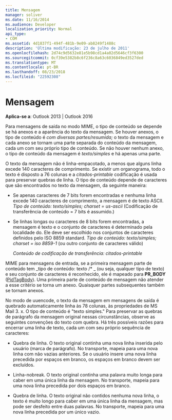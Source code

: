 ```yaml
---
title: Mensagem
manager: soliver
ms.date: 11/16/2014
ms.audience: Developer
localization_priority: Normal
api_type:
- COM
ms.assetid: 4d1837f1-494f-481b-9e09-ab8249f1488c
description: 'Última modificação: 23 de julho de 2011'
ms.openlocfilehash: 2d74c9d5632e81e5b98cd1a4a02d5646cf3f6300
ms.sourcegitcommit: 0cf39e5382b8c6f236c8a63c6036849ed3527ded
ms.translationtype: MT
ms.contentlocale: pt-BR
ms.lasthandoff: 08/23/2018
ms.locfileid: "22592308"
---
```

# <a name="message-text"></a>Mensagem

  
  
**Aplica-se a**: Outlook 2013 | Outlook 2016 
  
Para mensagens de saída no modo MIME, o tipo de conteúdo se depende se há anexos e a aparência do texto da mensagem. Se houver anexos, o tipo de conteúdo é _com diversas partes/resumida;_ o texto da mensagem e cada anexo se tornam uma parte separada do conteúdo da mensagem, cada um com seu próprio tipo de conteúdo. Se não houver nenhum anexo, o tipo de conteúdo da mensagem é _texto/simples_ e há apenas uma parte. 
  
O texto da mensagem não é linha-empacotado, a menos que alguns linha excede 140 caracteres de comprimento. Se existir um organograma, todo o texto é disposto a 76 colunas e a _citados-printable_ codificação é usada para preservar quebras de linha. O tipo de conteúdo depende de caracteres que são encontrados no texto da mensagem, da seguinte maneira: 
  
- Se apenas caracteres de 7 bits forem encontradas e nenhuma linha excede 140 caracteres de comprimento, a mensagem é de texto ASCII. _Tipo de conteúdo: texto/simples; charset = us-ascii_ (Codificação de transferência de conteúdo = 7 bits é assumido.) 
    
- Se linhas longas ou caracteres de 8 bits forem encontradas, a mensagem é texto e o conjunto de caracteres é determinado pela localidade do. Ele deve ser escolhido nos conjuntos de caracteres definidos pelo ISO 8859 standard. _Tipo de conteúdo: texto/simples; charset = iso 8859-1_ (ou outro conjunto de caracteres válido) 
    
     _Conteúdo de codificação de transferência: citados-printable_
    
MIME para mensagens de entrada, se a primeira mensagem parte de conteúdo tem _tipo de conteúdo: texto /\* _ (ou seja, qualquer tipo de texto) e seu conjunto de caracteres é reconhecido, ele é mapeado para **PR_BODY** ([PidTagBody](pidtagbody-canonical-property.md)). Uma primeira parte de conteúdo de mensagem não atender a esse critério se torna um anexo. Quaisquer partes subsequentes também se tornam anexos.
  
No modo de uuencode, o texto da mensagem em mensagens de saída é quebrado automaticamente linha às 78 colunas, às propriedades de MS Mail 3. x. O tipo de conteúdo é "texto simples." Para preservar as quebras de parágrafo da mensagem original nessas circunstâncias, observe as seguintes convenções do texto com quebra. Há três possíveis razões para encerrar uma linha de texto, cada um com seu próprio sequência de caracteres:
  
- Quebra de linha. O texto original continha uma nova linha inserida pelo usuário (marca de parágrafo). No transporte, mapeia para uma nova linha com não vazias anteriores. Se o usuário insere uma nova linha precedida por espaços em branco, os espaços em branco devem ser excluídos.
    
- Linha-nobreak. O texto original continha uma palavra muito longa para caber em uma única linha da mensagem. No transporte, mapeia para uma nova linha precedida por dois espaços em branco.
    
- Quebra de linha. O texto original não contidos nenhuma nova linha, o texto é muito longo para caber em uma única linha da mensagem, mas pode ser desfeito entre duas palavras. No transporte, mapeia para uma nova linha precedida por um único vazio.
    


